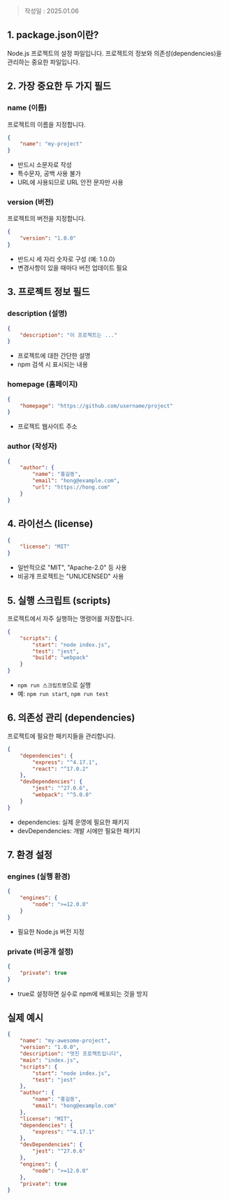 >작성일 : 2025.01.06
## 1. package.json이란?
Node.js 프로젝트의 설정 파일입니다. 프로젝트의 정보와 의존성(dependencies)을 관리하는 중요한 파일입니다.

## 2. 가장 중요한 두 가지 필드

### name (이름)
프로젝트의 이름을 지정합니다.
```json
{
    "name": "my-project"
}
```
- 반드시 소문자로 작성
- 특수문자, 공백 사용 불가
- URL에 사용되므로 URL 안전 문자만 사용

### version (버전)
프로젝트의 버전을 지정합니다.
```json
{
    "version": "1.0.0"
}
```
- 반드시 세 자리 숫자로 구성 (예: 1.0.0)
- 변경사항이 있을 때마다 버전 업데이트 필요

## 3. 프로젝트 정보 필드

### description (설명)
```json
{
    "description": "이 프로젝트는 ..."
}
```
- 프로젝트에 대한 간단한 설명
- npm 검색 시 표시되는 내용

### homepage (홈페이지)
```json
{
    "homepage": "https://github.com/username/project"
}
```
- 프로젝트 웹사이트 주소

### author (작성자)
```json
{
    "author": {
        "name": "홍길동",
        "email": "hong@example.com",
        "url": "https://hong.com"
    }
}
```

## 4. 라이선스 (license)
```json
{
    "license": "MIT"
}
```
- 일반적으로 "MIT", "Apache-2.0" 등 사용
- 비공개 프로젝트는 "UNLICENSED" 사용

## 5. 실행 스크립트 (scripts)
프로젝트에서 자주 실행하는 명령어를 저장합니다.
```json
{
    "scripts": {
        "start": "node index.js",
        "test": "jest",
        "build": "webpack"
    }
}
```
- `npm run 스크립트명`으로 실행
- 예: `npm run start`, `npm run test`

## 6. 의존성 관리 (dependencies)
프로젝트에 필요한 패키지들을 관리합니다.
```json
{
    "dependencies": {
        "express": "^4.17.1",
        "react": "^17.0.2"
    },
    "devDependencies": {
        "jest": "^27.0.6",
        "webpack": "^5.0.0"
    }
}
```
- dependencies: 실제 운영에 필요한 패키지
- devDependencies: 개발 시에만 필요한 패키지

## 7. 환경 설정

### engines (실행 환경)
```json
{
    "engines": {
        "node": ">=12.0.0"
    }
}
```
- 필요한 Node.js 버전 지정

### private (비공개 설정)
```json
{
    "private": true
}
```
- true로 설정하면 실수로 npm에 배포되는 것을 방지

## 실제 예시
```json
{
    "name": "my-awesome-project",
    "version": "1.0.0",
    "description": "멋진 프로젝트입니다",
    "main": "index.js",
    "scripts": {
        "start": "node index.js",
        "test": "jest"
    },
    "author": {
        "name": "홍길동",
        "email": "hong@example.com"
    },
    "license": "MIT",
    "dependencies": {
        "express": "^4.17.1"
    },
    "devDependencies": {
        "jest": "^27.0.6"
    },
    "engines": {
        "node": ">=12.0.0"
    },
    "private": true
}
```